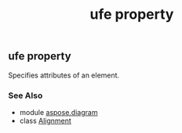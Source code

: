 ﻿---
title: ufe property
second_title: Aspose.Diagram for Python via .NET API References
description: 
type: docs
weight: 30
url: /python-net/aspose.diagram/alignment/ufe/
is_root: false
---

## ufe property


Specifies attributes of an element.

### See Also
* module [aspose.diagram](../../)
* class [Alignment](/diagram/python-net/aspose.diagram/alignment)
